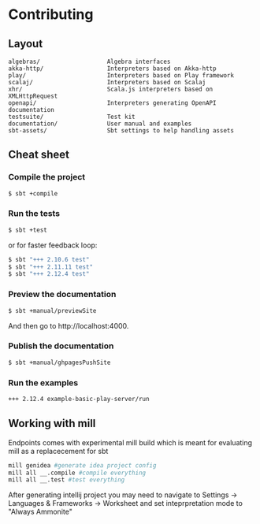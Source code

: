 Contributing
============

## Layout

~~~
algebras/                   Algebra interfaces
akka-http/                  Interpreters based on Akka-http
play/                       Interpreters based on Play framework
scalaj/                     Interpreters based on Scalaj
xhr/                        Scala.js interpreters based on XMLHttpRequest
openapi/                    Interpreters generating OpenAPI documentation
testsuite/                  Test kit
documentation/              User manual and examples
sbt-assets/                 Sbt settings to help handling assets
~~~

## Cheat sheet

### Compile the project

~~~ sh
$ sbt +compile
~~~

### Run the tests

~~~ sh
$ sbt +test
~~~

or for faster feedback loop:

~~~ sh
$ sbt "+++ 2.10.6 test"
$ sbt "+++ 2.11.11 test"
$ sbt "+++ 2.12.4 test"
~~~


### Preview the documentation

~~~ sh
$ sbt +manual/previewSite
~~~

And then go to http://localhost:4000.

### Publish the documentation

~~~ sh
$ sbt +manual/ghpagesPushSite
~~~

### Run the examples 

~~~ sh
+++ 2.12.4 example-basic-play-server/run
~~~

## Working with mill

Endpoints comes with experimental mill build which is meant for evaluating mill as a replacecement for sbt

~~~sh
mill genidea #generate idea project config
mill all __.compile #compile everything
mill all __.test #test everything
~~~
After generating intellij project you may need to navigate to Settings -> Languages & Frameworks -> Worksheet and set inteprpretation mode to "Always Ammonite"
